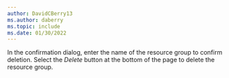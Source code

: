 ```yaml
---
author: DavidCBerry13
ms.author: daberry
ms.topic: include
ms.date: 01/30/2022
---
```

In the confirmation dialog, enter the name of the resource group to confirm deletion.  Select the *Delete* button at the bottom of the page to delete the resource group.